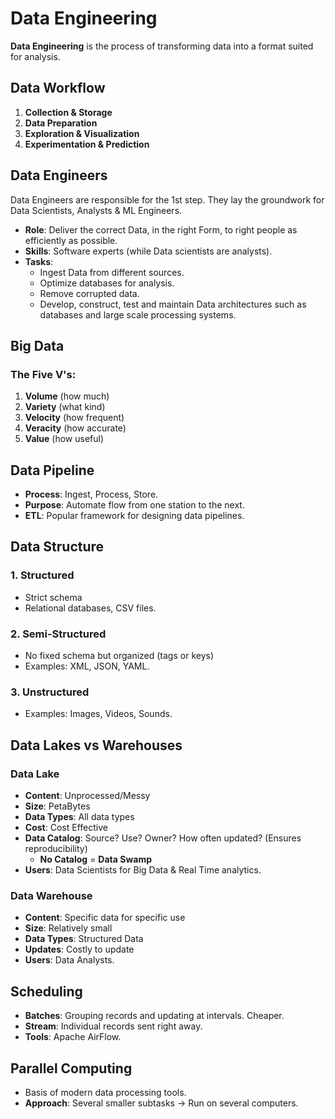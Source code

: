 # Data Engineering

**Data Engineering** is the process of transforming data into a format suited for analysis.

## Data Workflow
1. **Collection & Storage**
2. **Data Preparation**
3. **Exploration & Visualization**
4. **Experimentation & Prediction**

## Data Engineers
Data Engineers are responsible for the 1st step. They lay the groundwork for Data Scientists, Analysts & ML Engineers.

- **Role**: Deliver the correct Data, in the right Form, to right people as efficiently as possible.
- **Skills**: Software experts (while Data scientists are analysts).
- **Tasks**:
    - Ingest Data from different sources.
    - Optimize databases for analysis.
    - Remove corrupted data.
    - Develop, construct, test and maintain Data architectures such as databases and large scale processing systems.

## Big Data
### The Five V's:
1. **Volume** (how much)
2. **Variety** (what kind)
3. **Velocity** (how frequent)
4. **Veracity** (how accurate)
5. **Value** (how useful)

## Data Pipeline
- **Process**: Ingest, Process, Store.
- **Purpose**: Automate flow from one station to the next.
- **ETL**: Popular framework for designing data pipelines.

## Data Structure

### 1. Structured
- Strict schema
- Relational databases, CSV files.

### 2. Semi-Structured
- No fixed schema but organized (tags or keys)
- Examples: XML, JSON, YAML.

### 3. Unstructured
- Examples: Images, Videos, Sounds.

## Data Lakes vs Warehouses

### Data Lake
- **Content**: Unprocessed/Messy
- **Size**: PetaBytes
- **Data Types**: All data types
- **Cost**: Cost Effective
- **Data Catalog**: Source? Use? Owner? How often updated? (Ensures reproducibility)
    - **No Catalog** = **Data Swamp**
- **Users**: Data Scientists for Big Data & Real Time analytics.

### Data Warehouse
- **Content**: Specific data for specific use
- **Size**: Relatively small
- **Data Types**: Structured Data
- **Updates**: Costly to update
- **Users**: Data Analysts.

## Scheduling

- **Batches**: Grouping records and updating at intervals. Cheaper.
- **Stream**: Individual records sent right away.
- **Tools**: Apache AirFlow.

## Parallel Computing

- Basis of modern data processing tools.
- **Approach**: Several smaller subtasks → Run on several computers.

